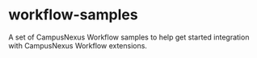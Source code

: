 # workflow-samples
A set of CampusNexus Workflow samples to help get started integration with CampusNexus Workflow extensions.
